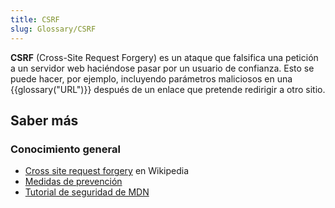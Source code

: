 ```yaml
---
title: CSRF
slug: Glossary/CSRF
---
```


**CSRF** (Cross-Site Request Forgery) es un ataque que falsifica una petición a un servidor web haciéndose pasar por un usuario de confianza. Esto se puede hacer, por ejemplo, incluyendo parámetros maliciosos en una {{glossary("URL")}} después de un enlace que pretende redirigir a otro sitio.

## Saber más

### Conocimiento general

- [Cross site request forgery](https://es.wikipedia.org/wiki/Cross-site_request_forgery) en Wikipedia
- [Medidas de prevención](<https://www.owasp.org/index.php/Cross-Site_Request_Forgery_(CSRF)_Prevention_Cheat_Sheet>)
- [Tutorial de seguridad de MDN](/en-US/docs/Web/Security/Information_Security_Basics)
